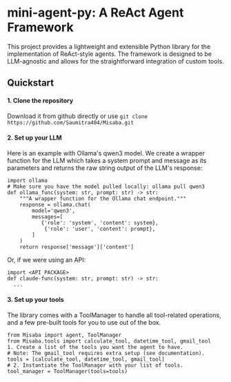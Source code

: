 # mini-agent-py: A ReAct Agent Framework

This project provides a lightweight and extensible Python library for the implementation of ReAct-style agents. The framework is designed to be LLM-agnostic and allows for the straightforward integration of custom tools.

## Quickstart

#### 1. Clone the repository

Download it from github directly or use ```git clone https://github.com/Saumitra404/Misaba.git```

#### 2. Set up your LLM

Here is an example with Ollama's qwen3 model. We create a wrapper function for the LLM which takes a system prompt and message as its parameters and returns the raw string output of the LLM's response:
```
import ollama
# Make sure you have the model pulled locally: ollama pull qwen3
def ollama_func(system: str, prompt: str) -> str:
    """A wrapper function for the Ollama chat endpoint."""
    response = ollama.chat(
        model='qwen3',
        messages=[
           {'role': 'system', 'content': system},
            {'role': 'user', 'content': prompt},
        ]
    )
    return response['message']['content']
```

Or, if we were using an API:
```
import <API PACKAGE>
def claude-func(system: str, prompt: str) -> str:
  ...
```
  
#### 3. Set up your tools

The library comes with a ToolManager to handle all tool-related operations, and a few pre-built tools for you to use out of the box.
```
from Misaba import agent, ToolManager
from Misaba.tools import calculate_tool, datetime_tool, gmail_tool
1. Create a list of the tools you want the agent to have.
# Note: The gmail_tool requires extra setup (see documentation).
tools = [calculate_tool, datetime_tool, gmail_tool]
# 2. Instantiate the ToolManager with your list of tools.
tool_manager = ToolManager(tools=tools)
```


